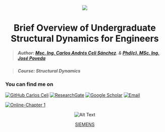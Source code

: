 <div align="center">
    <img src="https://github.com/Normando1945/Normando1945.github.io/assets/62081230/1ac0bf1d-67cd-43f6-87b0-141417a606db">
    <h1>Brief Overview of Undergraduate Structural Dynamics for Engineers</h1>
</div>



>##### Author:                 [Msc. Ing. Carlos Andrés Celi Sánchez](https://www.researchgate.net/profile/Carlos-Celi). & [Phd(c). MSc. Ing. José Poveda](https://www.torrefuerte.com)

>##### Course:                 Structural Dynamics


### **You can find me on**
[![GitHub Carlos Celi](https://img.shields.io/github/followers/Normando1945?label=follow&style=social)](https://github.com/Normando1945)
[![ResearchGate](https://img.shields.io/badge/-ResearchGate-00CCBB?style=social&logo=researchgate)](https://www.researchgate.net/profile/Carlos-Celi)
[![Google Scholar](https://img.shields.io/badge/-Google%20Scholar-4285F4?style=social&logo=google)](https://scholar.google.com.ec/citations?hl=es&user=yR4Gz7kAAAAJ)
<a href="Carlos Celi:normando1945@gmail.com"><img alt="Email" src="https://img.shields.io/badge/Email-normando1945@gmail.com-blue?style=flat&logo=gmail"></a>


[![Online-Chapter 1](https://img.shields.io/badge/Web%20Page-Cap1_draft-blue)](https://normando1945.github.io/Cap1_draft_DE_Carlos_Celi.html)



<div align="center">
    <img src= "https://blogs.sw.siemens.com/wp-content/uploads/sites/6/2022/07/gif-of-frequency-analysis.gif" alt="Alt Text" alt="SIEMENS"/ >
    <p><a href="https://blogs.sw.siemens.com/simcenter/shock-response-designing-for-the-full-spectrum/">SIEMENS</a></p>
</div>

